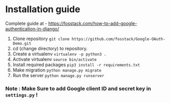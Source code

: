 # Installation guide

Complete guide at - https://fosstack.com/how-to-add-google-authentication-in-django/

1) Clone repository ```git clone https://github.com/fosstack/Google-OAuth-Demo.git```
2) cd (change directory) to repository. 
3) Create a virtualenv ``` virtualenv -p python3 . ```
4) Activate virtualenv ``` source bin/activate  ```
5) Install required packages ``` pip3 install -r requirements.txt  ```
6) Make migration ``` python manage.py migrate  ```
7) Run the server ``` python manage.py runserver  ```

### Note : Make Sure to add Google client ID and secret key in ``` settings.py ``` !
